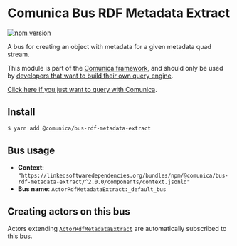 # Comunica Bus RDF Metadata Extract

[![npm version](https://badge.fury.io/js/%40comunica%2Fbus-rdf-metadata-extract.svg)](https://www.npmjs.com/package/@comunica/bus-rdf-metadata-extract)

A bus for creating an object with metadata for a given metadata quad stream.

This module is part of the [Comunica framework](https://github.com/comunica/comunica),
and should only be used by [developers that want to build their own query engine](https://comunica.dev/docs/modify/).

[Click here if you just want to query with Comunica](https://comunica.dev/docs/query/).

## Install

```bash
$ yarn add @comunica/bus-rdf-metadata-extract
```

## Bus usage

* **Context**: `"https://linkedsoftwaredependencies.org/bundles/npm/@comunica/bus-rdf-metadata-extract/^2.0.0/components/context.jsonld"`
* **Bus name**: `ActorRdfMetadataExtract:_default_bus`

## Creating actors on this bus

Actors extending [`ActorRdfMetadataExtract`](https://comunica.github.io/comunica/classes/_comunica_bus_rdf_metadata_extract.ActorRdfMetadataExtract.html) are automatically subscribed to this bus.

